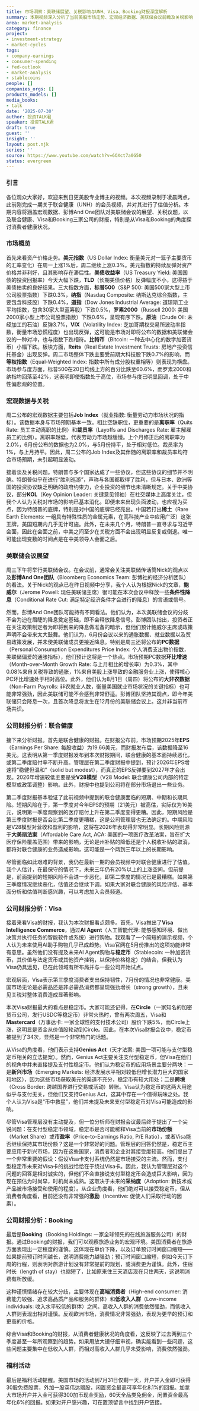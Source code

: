 ```yaml
---
title: 市场洞察：美联储展望、关税影响与UNH、Visa、Booking财报深度解析
summary: 本期视频深入分析了当前美股市场走势、宏观经济数据、美联储会议前瞻及关税影响。重点解读了联合健康、Visa和Booking的最新财报，揭示了医疗赔付风险、消费者健康状况差异，并探讨了Visa对AI购物和稳定币的看法。
area: market-analysis
category: finance
project:
- investment-strategy
- market-cycles
tags:
- company-earnings
- consumer-spending
- fed-outlook
- market-analysis
- stablecoins
people: []
companies_orgs: []
products_models: []
media_books:
- talk
date: '2025-07-30'
author: 投资TALK君
speaker: 投资TALK君
draft: true
guest: ''
insight: ''
layout: post.njk
series: ''
source: https://www.youtube.com/watch?v=6OXct7a0G50
status: evergreen
---
```

### 引言

各位观众大家好，欢迎来到日更美股专业博主的视频。本次视频录制于凌晨两点，此前刚完成一期关于联合健康（UNH）的会员视频，并对其进行了估值分析。本期内容将涵盖宏观数据、彭博And One团队对美联储会议的展望、关税议题，以及联合健康、Visa和Booking三家公司的财报，特别是从Visa和Booking的角度探讨消费者健康状况。

### 市场概览

首先来看资产价格走势。**美元指数**（US Dollar Index: 衡量美元对一篮子主要货币的汇率变化）在周一上涨1%后，周二继续上涨0.3%。美元指数的持续反弹对资产价格并非利好，且其影响存在滞后性。**美债收益率**（US Treasury Yield: 美国国债的投资回报率）今天大幅下跌，**TLD**（长期美债价格）反弹幅度不小，这得益于美债拍卖的良好结果。三大指数方面，**标普500**（S&P 500: 美国500家大型上市公司股票指数）下跌0.3%，**纳指**（Nasdaq Composite: 纳斯达克综合指数，主要包含科技股）下跌0.4%，**道指**（Dow Jones Industrial Average: 道琼斯工业平均指数，包含30家大型蓝筹股）下跌0.5%，**罗素2000**（Russell 2000: 美国2000家小型上市公司股票指数）下跌0.6%，呈现有序下跌。**原油**（Crude Oil: 未经加工的石油）反弹3.7%，**VIX**（Volatility Index: 芝加哥期权交易所波动率指数，衡量市场恐慌程度）也出现反弹，这可能是市场对即将公布的数据和美联储会议的一种对冲，也与指数下跌相符。**比特币**（Bitcoin: 一种去中心化的数字加密货币）小幅下跌。板块方面，**Reits**（Real Estate Investment Trusts: 房地产投资信托基金）出现反弹。周二市场整体下跌主要受前期大科技股下跌0.7%的影响，而**等权指数**（Equal-Weighted Index: 指数中所有成分股权重相等）则表现为横盘。市场参与度方面，标普500在20日均线上方的百分比跌至60.6%，而罗素2000和纳指均回落至42%，这表明即使指数处于高位，市场参与度已明显回调，处于中性偏悲观的位置。

### 宏观数据与关税

周二公布的宏观数据主要包括**Job Index**（就业指数: 衡量劳动力市场状况的指标）。该数据本身与市场预期基本一致。相比空缺职位，更重要的是**离职率**（Quits Rate: 员工主动离职的比例）和**裁员率**（Layoffs and Discharges Rate: 雇主解雇员工的比例）。离职率越低，代表劳动力市场越缓慢。上个月修正后的离职率为2.0%，6月份公布的数据也为2.0%，与5月份持平，处于相对低位。裁员率为1%，与上月持平。因此，周二公布的Job Index及其伴随的离职率和裁员率均符合市场预期，未引起明显波动。

接着谈及关税问题。特朗普与多个国家达成了一些协议，但这些协议的细节并不明确。特朗普似乎在进行“胜利巡游”，声称与各国都取得了胜利，但与日本、欧洲等国的投资协议缺乏明确的政府约束力，企业投资的细节也未清晰规定。关于中美协议，部分**KOL**（Key Opinion Leader: 关键意见领袖）在社交媒体上高度关注，但我个人认为关税对市场的影响已基本消化。即便未来出现负面波动，也应视为买点，因为特朗普的底牌，特别是对中国的底牌已经亮出。中国若打出**稀土**（Rare Earth Elements: 一组具有特殊性质的金属元素，在高科技产业中应用广泛）这张王牌，美国短期内几乎无计可施。此外，在未来几个月，特朗普一直寻求与习近平会面，因此在会面之前，中美之间至少在关税方面不会出现明显反复或倒退。唯一可能出现变数的时间点是在中美领导人会面之后。

### 美联储会议展望

周三下午将举行美联储会议。在会议前，通常会关注美联储传话筒Nick的观点以及**彭博And One团队**（Bloomberg Economics Team: 彭博社的经济分析团队）的看法。关于Nick的观点已在昨日视频中分享，我个人认为根据Nick的文章，**鲍威尔**（Jerome Powell: 现任美联储主席）很可能在本次会议中释放一些**条件性降息**（Conditional Rate Cut: 满足特定经济条件才会进行的降息）的言语或信号。

然而，彭博And One团队可能持有不同看法。他们认为，本次美联储会议的分歧不会为迫在眉睫的降息奠定基础，即不会释放降息信号。彭博团队指出，投资者正在关注政策制定者为即将到来的降息做准备的暗示，但他们预计鲍威尔主席或政策声明不会带来太大鼓舞。他们认为，6月份会议以来的通胀数据、就业数据以及贸易政策发展，并未使美联储成员更接近降息。特别是周三还将公布的**PC数据**（Personal Consumption Expenditures Price Index: 个人消费支出物价指数，美联储偏爱的通胀指标），他们预计这将是一个热点。市场预期PC数据**环比增速**（Month-over-Month Growth Rate: 与上月相比的增长率）为0.3%，其中0.08%来自关税导致的通胀，1%来自美股上涨导致的金融服务业上涨，使得核心PC环比增速处于相对高位。此外，他们认为8月1日（周四）将公布的**大非农数据**（Non-Farm Payrolls: 非农就业人数，衡量美国就业市场状况的关键指标）也可能非常强劲，因此美联储可能不会感到非常舒适。彭博团队坚持其观点，即今年美联储只会降息一次，且首次降息将发生在12月份的美联储会议上。这并非当前市场共识。

### 公司财报分析：联合健康

接下来分析财报。首先是联合健康的财报。在财报公布前，市场预期2025年**EPS**（Earnings Per Share: 每股收益）为19.66美元，而财报发布后，该数据降至16美元。这表明从第一季度财报发布到本次财报期间，联合健康的基本面持续恶化，或第二季度赔付率不断升高。管理层在第二季度财报中提到，预计2026年EPS增速将“稳健但温和”（solid but modest），而真正的EPS反弹要到2027年才会出现。2026年增速较低主要是受**V28模型**（V28 Model: 联合健康公司内部的特定模型或政策调整）影响。此外，财报中也提到公司将在部分市场退出一些业务。

第二季度财报基本验证了此前视频中提到的联合健康面临的短期、中期和长期风险。短期风险在于，第一季度对今年EPS的预期（21美元）被高估，实际仅为16美元，说明第一季度观察到的医疗赔付上升在第二季度变得更糟。因此，短期风险是第三季度财报是否会比第二季度更糟糕，这是公司管理层也无法确定的。中期风险是V28模型对营收和盈利的影响，这将在2026年表现得非常明显。长期风险则源于**大美丽法案**（Affordable Care Act, ACA: 美国的一项医疗改革法案，旨在扩大医疗保险覆盖范围）带来的影响，无论是州补贴的降低还是个人税收补贴的取消，都将对联合健康的业务造成影响，这可能是一个两到三年以上的长期影响。

尽管面临如此艰难的背景，我仍在最新一期的会员视频中对联合健康进行了估值。我个人估计，在最保守的情况下，未来三年仍有20%以上的上涨空间。但前提是，前面提到的短期风险不会进一步恶化，即第二季度的情况已是最糟糕。如果第三季度情况继续恶化，估值还会继续下调。如果大家对联合健康的风险评估、基本面分析和估值判断感兴趣，可以考虑加入会员频道。

### 公司财报分析：Visa

接着来看Visa的财报，我认为本次财报看点颇多。首先，Visa推出了**Visa Intelligence Commerce**，通过**AI Agent**（人工智能代理: 能够感知环境、做出决策并执行任务的智能软件或系统）进行购物。我观看了一个简短的演示视频，个人认为未来使用AI助手购物几乎已成趋势。Visa官网在5月份推出的这项功能非常有意思。虽然他们没有提及未来AI Agent购物与**稳定币**（Stablecoin: 一种加密货币，其价值与法定货币或其他资产挂钩，以保持价格稳定）的结合，但我认为Visa仍具远见，已在此领域有所布局并与一些公司开始试点。

宏观层面，Visa表示第三季度消费者支出保持韧性，7月份的情况也非常健康。美国市场无论是必需品还是非必需品消费都呈现强劲增长（strong growth），且未见关税对整体消费造成显著影响。

本次Visa财报最大的看点是稳定币。大家可能还记得，在**Circle**（一家知名的加密货币公司，发行USDC等稳定币）非常火热时，曾有两次周五，Visa和**Mastercard**（万事达卡: 一家全球性的支付技术公司）股价下跌5%，而Circle上涨，这明显是资金从价值股轮动到Circle。因此，在本次Visa财报会议中，稳定币被提到了34次，显然是一个非常热门的话题。

从Visa的角度看，他们表示支持**Genius Act**（天才法案: 美国一项可能与支付型稳定币相关的立法提案）。然而，Genius Act主要关注支付型稳定币，但Visa在他们的视角中并未直接提及支付性稳定币。他们认为稳定币的应用场景主要分两块：一是**新兴市场**（Emerging Markets: 经济发展水平相对较低但增长潜力巨大的国家和地区），因为这些市场获取美元的渠道不充分，稳定币有较大用处；二是**跨境**（Cross Border: 跨越国界进行交易或活动）转账。Visa认为稳定币的这两大用途似乎与支付无关，但他们又支持Genius Act，这其中存在一个值得玩味之处。我个人认为Visa是“币中救星”，他们并未提及未来支付型稳定币对Visa可能造成的影响。

尽管Visa管理层没有主动提及，但一位分析师在财报会议最后终于提出了一个尖锐问题：在支付型稳定币领域，稳定币是否可能稀释Visa当前的**市场份额**（Market Share）或**市盈率**（Price-to-Earnings Ratio, P/E Ratio），或者Visa能否继续保持其市场份额？这是一个非常好的问题。管理层的回答仍然是，稳定币主要应用于新兴市场，因为在这些国家，消费者和企业对其接受度较高。他们提出了一个非常重要的假设：假设Visa卡支付系统仍然是市场接受的主流。然而，支付型稳定币未来对Visa卡的挑战恰恰在于绕过Visa卡。因此，我认为管理层对这个问题的回答是相对诚实的，但他们不会直接说支付型稳定币会造成巨大影响，因为现在预估为时尚早，时机尚未成熟。这取决于未来的**采纳度**（Adoption: 新技术或产品被市场接受和使用的程度）。从企业角度看，他们绝对可以接受稳定币，但从消费者角度看，目前还没有非常强的**激励**（Incentive: 促使人们采取行动的因素）。

### 公司财报分析：Booking

最后是**Booking**（Booking Holdings: 一家全球领先的在线旅游服务公司）的财报。通过Booking的财报，我们可以观察旅游业务的宏观环境。美国消费者在旅游方面表现出一定程度的谨慎。这体现在单价下降，以及订单预订时间窗口缩短——如果提前预订时间越长，说明消费能力越强劲；预订时间窗口缩短，例如今天订下周的行程，则表明对旅游计划没有非常提前的规划，或消费更为谨慎。此外，住宿时长（length of stay）也缩短了，比如原来住三天酒店现在只住两天，这说明消费有所放缓。

这种谨慎情绪存在较大分歧，主要体现在**高端消费者**（High-end consumer: 消费能力较强、追求高品质产品和服务的群体）和**低收入人群**（Low-income individuals: 收入水平较低的群体）之间。高收入人群的消费依然强劲，而低收入人群则表现出相对谨慎。反观欧洲市场，消费情况非常强劲，表现为更早的预订和更高的价格。

综合Visa和Booking的财报，从消费者健康状况的角度看，这反映了过去两到三个季度甚至一年所观察到的趋势。如果用放大镜仔细审视，确实能看到一些问题，这些问题主要集中在低收入人群，而相对高收入人群几乎未受影响，消费依然强劲。

### 福利活动

最后是福利活动提醒。美国市场的活动到7月31日仅剩一天，开户并入金即可获得30股免费股票，外加一股英伟达赠股，闲置资金最高可享年化8.1%的回报。加拿大市场开户并入金可获得300加币现金奖励，60天全品类免佣金，闲置资金最高年化6%的回报。如果对开户感兴趣，可在置顶留言中找到开户链接。